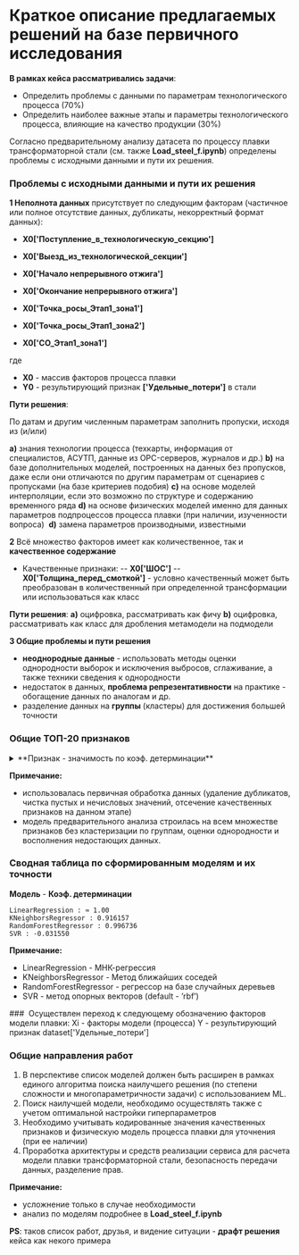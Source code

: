 # Краткое описание предлагаемых решений на базе первичного исследования

**В рамках кейса рассматривались задачи**:
- Определить проблемы с данными по параметрам технологического процесса (70%)
- Определить наиболее важные этапы и параметры технологического процесса, влияющие на
качество продукции (30%)

Согласно предварительному анализу датасета по процессу плавки трансформаторной стали (см. также **Load_steel_f.ipynb**) определены проблемы с исходными данными и пути их решения.

### **Проблемы с исходными данными и пути их решения**
**1 Неполнота данных** присутствует по следующим факторам (частичное или полное отсутствие данных, дубликаты, некорректный формат данных):
- **X0['Поступление_в_технологическую_секцию']**
- **X0['Выезд_из_технологической_секции']**

- **X0['Начало непрерывного отжига']**
- **X0['Окончание непрерывного отжига']**

- **X0['Точка_росы_Этап1_зона1']**
- **X0['Точка_росы_Этап1_зона2']**
- **X0['CO_Этап1_зона1']**

где
- **X0** - массив факторов процесса плавки
- **Y0** - результирующий признак **['Удельные_потери']** в стали

**Пути решения**:

По датам и другим численным параметрам заполнить пропуски, исходя из (и/или) 

**a)** знания технологии процесса (техкарты, информация от специалистов, АСУТП, данные из OPC-серверов, журналов и др.)
**b)** на базе дополнительных моделей, построенных на данных без пропусков, даже если они отличаются по другим параметрам от сценариев с пропусками (на базе критериев подобия)
**c)** на основе моделей интерполяции, если это возможно по структуре и содержанию временного ряда
**d)** на основе физических моделей именно для данных параметров подпроцессов процесса плавки (при наличии, изученности вопроса) 
**d)** замена параметров производными, известными

**2** Всё множество факторов имеет как количественное, так и **качественное содержание**
- Качественные признаки:
-- **X0['ШОС']**
-- **X0['Толщина_перед_смоткой']** - условно качественный может быть преобразован в количественный при определенной трансформации или использоваться как класс

**Пути решения**:
**a)** оцифровка, рассматривать как фичу
**b)** оцифровка, рассматривать как класс для дробления метамодели на подмодели

**3 Общие проблемы и пути решения**
- **неоднородные данные** - использовать методы оценки однородности выборок и исключения выбросов, сглаживание, а также техники сведения к однородности
- недостаток в данных, **проблема репрезентативности** на практике - обогащение данных по аналогам и др.
- разделение данных на **группы** (кластеры) для достижения большей точности

### **Общие ТОП-20 признаков**

<details>
<summary>**Признак - значимость по коэф. детерминации** </summary>
<ul>
<li>Удельные_потери	- 1.000000</ul>
<li>Средние_магнитные_потери	0.797610</ul>
<li>F	0.488820</ul>
<li>Al	0.472760</ul>
<li>Коэффициент_свойств_стали	0.447074</ul>
<li>Cr	0.386131</ul>
<li>Азот_среднее	0.370441</ul>
<li>Азот_начало	0.274943</ul>
<li>Азот_конец	0.273847</ul>
<li>Толщина_МС	0.260606</ul>
<li>Si	0.221579</ul>
<li>C	0.207444</ul>
<li>Углерод_конец	0.201244</ul>
<li>Углерод_среднее	0.183379</ul>
<li>Sn	0.177957</ul>
<li>Датчик_механических_свойств	0.175156</ul>
<li>Кислород_начало	0.153553</ul>
<li>T_Этап1_зона4	0.148593</ul>
<li>H2_Этап4_зона1	0.146318</ul>
<li>T_Этап1_зона5	0.140490</ul>
</ul>
</details>


**Примечание:** 
- использовалась первичная обработка данных (удаление дубликатов, чистка пустых и нечисловых значений, отсечение качественных признаков на данном этапе)
- модель предварительного анализа строилась на всем множестве признаков без кластеризации по группам, оценки однородности и восполнения недостающих данных.

### **Сводная таблица по сформированным моделям и их точности**
**Модель** - **Коэф. детерминации**
```
LinearRegression : ≈ 1.00
KNeighborsRegressor : 0.916157
RandomForestRegressor : 0.996736
SVR : -0.031550
```
**Примечание:** 
- LinearRegression - МНК-регрессия
- KNeighborsRegressor - Метод ближайших соседей
- RandomForestRegressor - регрессор на базе случайных деревьев
- SVR - метод опорных векторов (default - ’rbf’)

### 
Осуществлен переход к следующему обозначению факторов модели плавки:
Xi - факторы модели (процесса)
Y - результирующий признак dataset['Удельные_потери'] 


### **Общие направления работ**
1. В перспективе список моделей должен быть расширен в рамках единого алгоритма поиска наилучшего решения (по степени сложности и многопараметричности задачи) с использованием ML. 
2. Поиск наилучшей модели, необходимо осуществлять также с учетом оптимальной настройки гиперпараметров
3. Необходимо учитывать кодированные значения качественных признаков и физическую модель процесса плавки для уточнения (при ее наличии)
4. Проработка архитектуры и средств реализации сервиса для расчета модели плавки трансформаторной стали, безопасность передачи данных, разделение прав.

**Примечание:** 
- усложнение только в случае необходимости
- анализ по моделям подробнее в **Load_steel_f.ipynb**

**PS**: таков список работ, друзья, и видение ситуации - **драфт решения** кейса как некого примера
